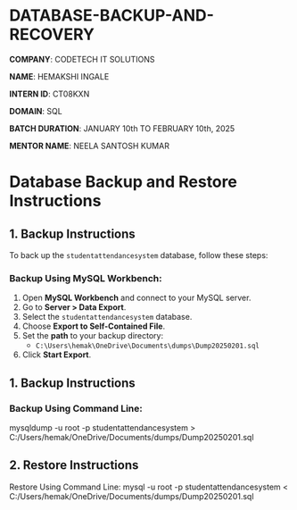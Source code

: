 # DATABASE-BACKUP-AND-RECOVERY

**COMPANY**: CODETECH IT SOLUTIONS

**NAME**: HEMAKSHI INGALE

**INTERN ID**: CT08KXN

**DOMAIN**: SQL

**BATCH DURATION**: JANUARY 10th TO FEBRUARY 10th, 2025

**MENTOR NAME**: NEELA SANTOSH KUMAR

# Database Backup and Restore Instructions

## 1. Backup Instructions

To back up the `studentattendancesystem` database, follow these steps:

### Backup Using MySQL Workbench:

1. Open **MySQL Workbench** and connect to your MySQL server.
2. Go to **Server > Data Export**.
3. Select the `studentattendancesystem` database.
4. Choose **Export to Self-Contained File**.
5. Set the **path** to your backup directory:
   - `C:\Users\hemak\OneDrive\Documents\dumps\Dump20250201.sql`
6. Click **Start Export**.


## 1. Backup Instructions

### Backup Using Command Line:
mysqldump -u root -p studentattendancesystem > C:/Users/hemak/OneDrive/Documents/dumps/Dump20250201.sql


## 2. Restore Instructions
Restore Using Command Line:
mysql -u root -p studentattendancesystem < C:/Users/hemak/OneDrive/Documents/dumps/Dump20250201.sql




